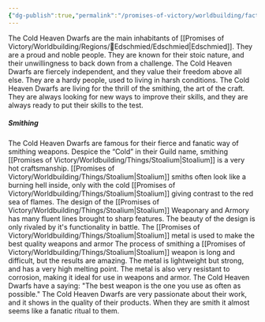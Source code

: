 ```yaml
---
{"dg-publish":true,"permalink":"/promises-of-victory/worldbuilding/factions/cold-heaven-dwarfs/cold-heaven-dwarfs/","title":"Cold Heaven Dwarfs","noteIcon":"Faction","created":"2023-01-25T02:26:53.883+01:00","updated":"2023-03-29T21:27:49.888+02:00"}
---
```



The Cold Heaven Dwarfs are the main inhabitants of [[Promises of Victory/Worldbuilding/Regions/🏰Edschmied/Edschmied\|Edschmied]]. They are a proud and noble people. They are known for their stoic nature, and their unwillingness to back down from a challenge.
The Cold Heaven Dwarfs are fiercely independent, and they value their freedom above all else. They are a hardy people, used to living in harsh conditions.
The Cold Heaven Dwarfs are living for the thrill of the smithing, the art of the craft.
They are always looking for new ways to improve their skills, and they are always ready to put their skills to the test.

##### Smithing
The Cold Heaven Dwarfs are famous for their fierce and fanatic way of smithing weapons. Despice the “Cold” in their Guild name, smithing [[Promises of Victory/Worldbuilding/Things/Stoalium\|Stoalium]] is a very hot craftsmanship. [[Promises of Victory/Worldbuilding/Things/Stoalium\|Stoalium]] smiths often look like a burning hell inside, only with the cold [[Promises of Victory/Worldbuilding/Things/Stoalium\|Stoalium]] giving contrast to the red sea of flames. The design of the [[Promises of Victory/Worldbuilding/Things/Stoalium\|Stoalium]] Weaponary and Armory has many fluent lines brought to sharp features.
The beauty of the design is only rivaled by it's functionality in battle. The [[Promises of Victory/Worldbuilding/Things/Stoalium\|Stoalium]] metal is used to make the best quality weapons and armor
The process of smithing a [[Promises of Victory/Worldbuilding/Things/Stoalium\|Stoalium]] weapon is long and difficult, but the results are amazing. The metal is lightweight but strong, and has a very high melting point.
The metal is also very resistant to corrosion, making it ideal for use in weapons and armor.
The Cold Heaven Dwarfs have a saying: "The best weapon is the one you use as often as possible."
The Cold Heaven Dwarfs are very passionate about their work, and it shows in the quality of their products. When they are smith it almost seems like a fanatic ritual to them. 
